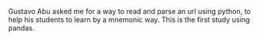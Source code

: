 Gustavo Abu asked me for a way to read and parse an url using python, to help his students to learn by a mnemonic way. 
This is the first study using pandas. 
